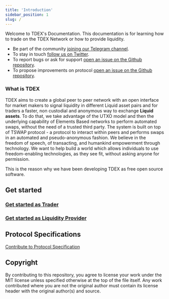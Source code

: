```yaml
---
title: 'Introduction'
sidebar_position: 1
slug: /
---
```



Welcome to TDEX's Documentation. This documentation is for learning how to trade on the TDEX Network or how to provide liquidity.

- Be part of the community [joining our Telegram channel](https://t.me/tdexnetwork).
- To stay in touch [follow us on Twitter](https://twitter.com/tdexnetwork).
- To report bugs or ask for support [open an issue on the Github repository](https://github.com/tdex-network/support/issues/new).
- To propose improvements on protocol [open an issue on the Github repository](https://github.com/tdex-network/tips/issues/new).


### What is TDEX

TDEX aims to create a global peer to peer network with an open interface for market makers to signal liquidity in different Liquid asset pairs and for traders a faster, non custodial and anonymous way to exchange **Liquid assets**.
To do that, we take advantage of the UTXO model and then the underlying capability of Elements Based networks to perform automated swaps, without the need of a trusted third party.
The system is built on top of TSWAP protocol - a protocol to interact within peers and performs swaps in an automated and pseudo-anonymous fashion. 
We believe in the freedom of speech, of transacting, and humankind empowerment through technology. We want to help build a world which allows individuals to use freedom-enabling technologies, as they see fit, without asking anyone for permission. 

This is the reason why we have been developing TDEX as free open source software.


## Get started

###  [Get started as Trader](trader/intro.md)
###  [Get started as Liquidity Provider](provider/intro.md)


## Protocol Specifications

[Contribute to Protocol Specification](specs/00-index.md)


## Copyright

By contributing to this repository, you agree to license your work under the MIT license unless specified otherwise at the top of the file itself. Any work contributed where you are not the original author must contain its license header with the original author(s) and source.

